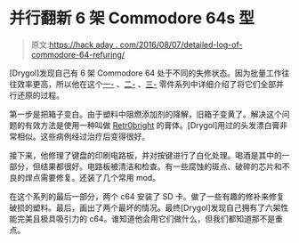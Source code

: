 # 并行翻新 6 架 Commodore 64s 型

> 原文:[https://hack aday . com/2016/08/07/detailed-log-of-commodore-64-refuring/](https://hackaday.com/2016/08/07/detailed-log-of-commodore-64-refurbishing/)

[Drygol]发现自己有 6 架 Commodore 64 处于不同的失修状态。因为批量工作往往效率更高，所以他在这个[一-](https://www.retrohax.net/commodore-64-the-great-refurbishing-2/) 、[二-](https://www.retrohax.net/commodore-64-the-great-refurbishing-part-two/) 、[三-](https://www.retrohax.net/commodore-64-the-great-refurbishing-part-three/) 零件系列中详细介绍了将它们全部并行还原的过程。

第一步是把箱子变白。由于塑料中阻燃添加剂的降解，旧箱子变黄了。解决这个问题的有效方法是使用一种叫做 [Retr0bright](http://hackaday.com/2009/03/02/restoring-yellowed-computer-plastics/) 的膏体。[Drygol]用过的头发漂白膏非常相似。这些病例经过治疗后变得很好。

接下来，他修理了键盘的印刷电路板，并对按键进行了白化处理。喝酒是其中的一部分，但结果都很好。电路板被清洁和检查。有一些腐蚀的斑点、破碎的芯片和不良的焊点需要修复。还装了几个常用 mod。

在这个系列的最后一部分，两个 c64 安装了 SD 卡。做了一些有趣的修补来修复破损的塑料。最后，画出了两个最坏的情况。最终[Drygol]发现自己拥有了六架性能完美且极具吸引力的 c64。谁知道他会用它们做什么，但我们都知道那不是重点。